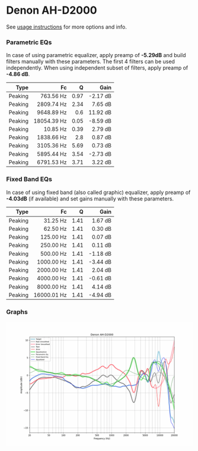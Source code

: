 # Denon AH-D2000
See [usage instructions](https://github.com/jaakkopasanen/AutoEq#usage) for more options and info.

### Parametric EQs
In case of using parametric equalizer, apply preamp of **-5.29dB** and build filters manually
with these parameters. The first 4 filters can be used independently.
When using independent subset of filters, apply preamp of **-4.86 dB**.

| Type    | Fc          |    Q | Gain     |
|--------:|------------:|-----:|---------:|
| Peaking | 763.56 Hz   | 0.97 | -2.17 dB |
| Peaking | 2809.74 Hz  | 2.34 | 7.65 dB  |
| Peaking | 9648.89 Hz  | 0.6  | 11.92 dB |
| Peaking | 18054.39 Hz | 0.05 | -8.59 dB |
| Peaking | 10.85 Hz    | 0.39 | 2.79 dB  |
| Peaking | 1838.66 Hz  | 2.8  | 0.87 dB  |
| Peaking | 3105.36 Hz  | 5.69 | 0.73 dB  |
| Peaking | 5895.44 Hz  | 3.54 | -2.73 dB |
| Peaking | 6791.53 Hz  | 3.71 | 3.22 dB  |

### Fixed Band EQs
In case of using fixed band (also called graphic) equalizer, apply preamp of **-4.03dB**
(if available) and set gains manually with these parameters.

| Type    | Fc          |    Q | Gain     |
|--------:|------------:|-----:|---------:|
| Peaking | 31.25 Hz    | 1.41 | 1.67 dB  |
| Peaking | 62.50 Hz    | 1.41 | 0.30 dB  |
| Peaking | 125.00 Hz   | 1.41 | 0.07 dB  |
| Peaking | 250.00 Hz   | 1.41 | 0.11 dB  |
| Peaking | 500.00 Hz   | 1.41 | -1.18 dB |
| Peaking | 1000.00 Hz  | 1.41 | -3.44 dB |
| Peaking | 2000.00 Hz  | 1.41 | 2.04 dB  |
| Peaking | 4000.00 Hz  | 1.41 | -0.61 dB |
| Peaking | 8000.00 Hz  | 1.41 | 4.14 dB  |
| Peaking | 16000.01 Hz | 1.41 | -4.94 dB |

### Graphs
![](./Denon%20AH-D2000.png)
